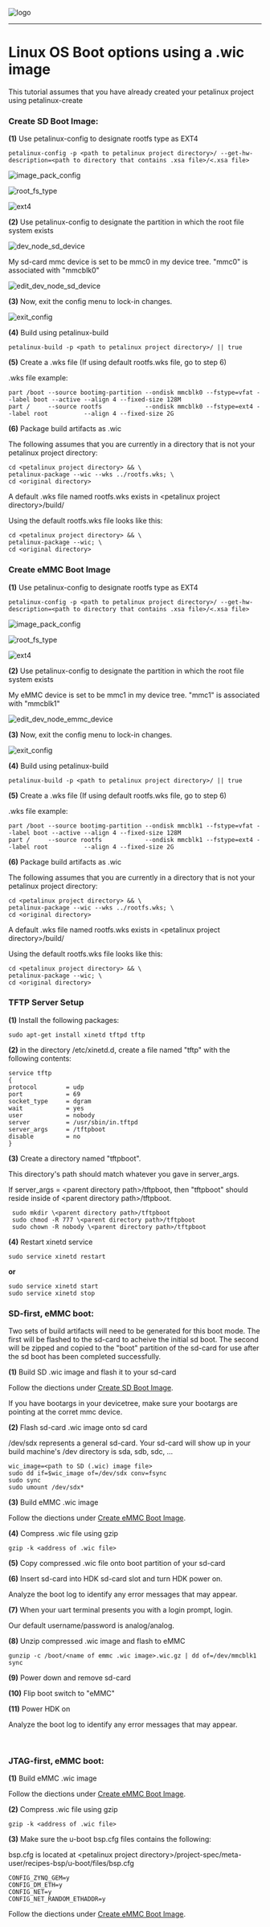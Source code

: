 ![logo](/docs/BytePipe_Logo.png)

---

# Linux OS Boot options using a .wic image
This tutorial assumes that you have already created your petalinux project using petalinux-create
<br />

### Create SD Boot Image:
**(1)** Use petalinux-config to designate rootfs type as EXT4

```
petalinux-config -p <path to petalinux project directory>/ --get-hw-description=<path to directory that contains .xsa file>/<.xsa file>
```

![image_pack_config](/docs/image_pack_config.png)

![root_fs_type](/docs/root_fs_type.png)

![ext4](/docs/ext4.png)

**(2)** Use petalinux-config to designate the partition in which the root file system exists

![dev_node_sd_device](/docs/dev_node_sd_device.png)

My sd-card mmc device is set to be mmc0 in my device tree. "mmc0" is associated with "mmcblk0"

![edit_dev_node_sd_device](/docs/edit_dev_node_sd_device.png)

**(3)** Now, exit the config menu to lock-in changes.

![exit_config](/docs/exit_config.png)

**(4)** Build using petalinux-build

```
petalinux-build -p <path to petalinux project directory>/ || true
```
**(5)** Create a .wks file (If using default rootfs.wks file, go to step 6)

.wks file example:

```
part /boot --source bootimg-partition --ondisk mmcblk0 --fstype=vfat --label boot --active --align 4 --fixed-size 128M
part /     --source rootfs            --ondisk mmcblk0 --fstype=ext4 --label root          --align 4 --fixed-size 2G
```
**(6)** Package build artifacts as .wic

The following assumes that you are currently in a directory that is not your petalinux project directory:

```
cd <petalinux project directory> && \
petalinux-package --wic --wks ../rootfs.wks; \
cd <original directory>
```
A default .wks file named rootfs.wks exists in \<petalinux project directory>/build/

Using the default rootfs.wks file looks like this: 

```
cd <petalinux project directory> && \
petalinux-package --wic; \
cd <original directory>
```



### Create eMMC Boot Image

**(1)** Use petalinux-config to designate rootfs type as EXT4

```
petalinux-config -p <path to petalinux project directory>/ --get-hw-description=<path to directory that contains .xsa file>/<.xsa file>
```

![image_pack_config](/docs/image_pack_config.png)

![root_fs_type](/docs/root_fs_type.png)

![ext4](/docs/ext4.png)

**(2)** Use petalinux-config to designate the partition in which the root file system exists

My eMMC device is set to be mmc1 in my device tree. "mmc1" is associated with "mmcblk1"

![edit_dev_node_emmc_device](/docs/edit_dev_node_emmc_device.png)

**(3)** Now, exit the config menu to lock-in changes.

![exit_config](/docs/exit_config.png)

**(4)** Build using petalinux-build

```
petalinux-build -p <path to petalinux project directory>/ || true
```

**(5)** Create a .wks file (If using default rootfs.wks file, go to step 6)

.wks file example:

```
part /boot --source bootimg-partition --ondisk mmcblk1 --fstype=vfat --label boot --active --align 4 --fixed-size 128M
part /     --source rootfs            --ondisk mmcblk1 --fstype=ext4 --label root          --align 4 --fixed-size 2G
```

**(6)** Package build artifacts as .wic

The following assumes that you are currently in a directory that is not your petalinux project directory:

```
cd <petalinux project directory> && \
petalinux-package --wic --wks ../rootfs.wks; \
cd <original directory>
```
A default .wks file named rootfs.wks exists in \<petalinux project directory>/build/

Using the default rootfs.wks file looks like this: 

```
cd <petalinux project directory> && \
petalinux-package --wic; \
cd <original directory>
```
### TFTP Server Setup

**(1)** Install the following packages:

```
sudo apt-get install xinetd tftpd tftp
```

**(2)** in the directory /etc/xinetd.d, create a file named "tftp" with the following contents:

```
service tftp
{
protocol        = udp
port            = 69
socket_type     = dgram
wait            = yes
user            = nobody
server          = /usr/sbin/in.tftpd
server_args     = /tftpboot
disable         = no
}
```

**(3)** Create a directory named "tftpboot". 

This directory's path should match whatever you gave in server_args. 

If server_args = \<parent directory path>/tftpboot, then "tftpboot" should reside inside of \<parent directory path>/tftpboot.
```
 sudo mkdir \<parent directory path>/tftpboot
 sudo chmod -R 777 \<parent directory path>/tftpboot
 sudo chown -R nobody \<parent directory path>/tftpboot
```

**(4)** Restart xinetd service

```
sudo service xinetd restart
```
**or**
```
sudo service xinetd start
sudo service xinetd stop
```
### SD-first, eMMC boot:

Two sets of build artifacts will need to be generated for this boot mode.
The first will be flashed to the sd-card to acheive the initial sd boot.
The second will be zipped and copied to the "boot" partition of the sd-card for use after the sd boot has been completed successfully.

**(1)** Build SD .wic image and flash it to your sd-card

Follow the diections under [Create SD Boot Image](#create-sd-boot-image).

If you have bootargs in your devicetree, make sure your bootargs are pointing at the corret mmc device.

**(2)** Flash sd-card .wic image onto sd card

/dev/sdx represents a general sd-card. Your sd-card will show up in your build machine's /dev directory is sda, sdb, sdc, ...

```
wic_image=<path to SD (.wic) image file>
sudo dd if=$wic_image of=/dev/sdx conv=fsync
sudo sync
sudo umount /dev/sdx*
```

**(3)** Build eMMC .wic image

Follow the diections under [Create eMMC Boot Image](#create-emmc-boot-image).


**(4)** Compress .wic file using gzip

```
gzip -k <address of .wic file>
```

**(5)** Copy compressed .wic file onto boot partition of your sd-card

**(6)** Insert sd-card into HDK sd-card slot and turn HDK power on.

Analyze the boot log to identify any error messages that may appear.

**(7)** When your uart terminal presents you with a login prompt, login.

Our default username/password is analog/analog.


**(8)** Unzip compressed .wic image and flash to eMMC
```
gunzip -c /boot/<name of emmc .wic image>.wic.gz | dd of=/dev/mmcblk1
sync
```

**(9)** Power down and remove sd-card

**(10)** Flip boot switch to "eMMC"

**(11)** Power HDK on

Analyze the boot log to identify any error messages that may appear.

<br />

### JTAG-first, eMMC boot:

**(1)** Build eMMC .wic image

Follow the diections under [Create eMMC Boot Image](#create-emmc-boot-image).

**(2)** Compress .wic file using gzip

```
gzip -k <address of .wic file>
```
**(3)** Make sure the u-boot bsp.cfg files contains the following:

bsp.cfg is located at \<petalinux project directory>/project-spec/meta-user/recipes-bsp/u-boot/files/bsp.cfg

```
CONFIG_ZYNQ_GEM=y
CONFIG_DM_ETH=y
CONFIG_NET=y
CONFIG_NET_RANDOM_ETHADDR=y
```

Follow the diections under [Create eMMC Boot Image](#create-emmc-boot-image).
